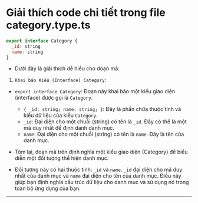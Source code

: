 # Giải thích code chi tiết trong file category.type.ts

```jsx
export interface Category {
  _id: string
  name: string
}
```

- Dưới đây là giải thích dễ hiểu cho đoạn mã:

1. `Khai báo Kiểu (Interface) Category`:

- `export interface Category`: Đoạn này khai báo một kiểu giao diện (interface) được gọi là `Category`.

  - `{ _id: string; name: string; }`: Đây là phần chứa thuộc tính và kiểu dữ liệu của kiểu `Category`.
  - `_id`: Đại diện cho một chuỗi (string) có tên là `_id`. Đây có thể là một mã duy nhất để định danh danh mục.
  - `name`: Đại diện cho một chuỗi (string) có tên là `name`. Đây là tên của danh mục.

- Tóm lại, đoạn mã trên định nghĩa một kiểu giao diện (Category) để biểu diễn một đối tượng thể hiện danh mục.

- Đối tượng này có hai thuộc tính: `_id` và `name`. `_id` đại diện cho mã duy nhất của danh mục và `name` đại diện cho tên của danh mục. Điều này giúp bạn định nghĩa cấu trúc dữ liệu cho danh mục và sử dụng nó trong toàn bộ ứng dụng của bạn.

---

